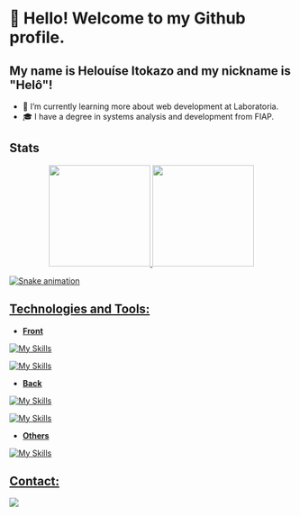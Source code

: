 # 👋 Hello! Welcome to my Github profile.
## My name is Helouíse Itokazo and my nickname is "Helô"!

- 🌱 I’m currently learning more about web development at Laboratoria.
- 🎓 I have a degree in systems analysis and development from FIAP.
<!--
**HelouiseItokazo/HelouiseItokazo** is a ✨ _special_ ✨ repository because its `README.md` (this file) appears on your GitHub profile.

Here are some ideas to get you started:

- 🔭 I’m currently working on ...
- 🌱 I’m currently learning ...
- 👯 I’m looking to collaborate on ...
- 🤔 I’m looking for help with ...
- 💬 Ask me about ...
- 📫 How to reach me: ...
- 😄 Pronouns: ...
- ⚡ Fun fact: ...
Se você trabalha ou estuda. Se sim, é legal citar onde e em qual área;
O que você anda aprendendo;
Suas experiências, caso tenha, como atividades acadêmicas ou antigos trabalhos. Caso esteja em transição de carreira, acredito que seja legal citar também;
Contatos, mas é importante pensar direitinho quais colocarem;
Conhecimentos adquiridos;
Região onde mora, mas não especifique tanto;
Entre outros, coloque apenas o que você se sentir confortável para colocar.
-->
## Stats
<div align="center">
<a href="https://github.com/HelouiseItokazo">
<img height="180em" src="https://github-readme-stats.vercel.app/api?username=HelouiseItokazo&show_icons=true&theme=dracula&include_all_commits=true&count_private=true"/>
<img height="180em" src="https://github-readme-stats.vercel.app/api/top-langs/?username=HelouiseItokazo&layout=compact&langs_count=7&theme=dracula"/>
</div>

![Snake animation](https://github.com/HelouiseItokazo/HelouiseItokazo/blob/output/github-contribution-grid-snake.svg)

## Technologies and Tools:

* **Front**
  
![My Skills](https://skillicons.dev/icons?i=css,html,js)

![My Skills](https://skillicons.dev/icons?i=figma,vscode,react,vite)

* **Back**

![My Skills](https://skillicons.dev/icons?i=java,firebase,mysql,nodejs,py)

![My Skills](https://skillicons.dev/icons?i=eclipse,postman,spring,hibernate)

* **Others**

![My Skills](https://skillicons.dev/icons?i=github,git)

## Contact:

<div>
<a href="https://www.linkedin.com/in/helou%C3%ADse-itokazo-749778132/" target="_blank"><img src="https://img.shields.io/badge/-LinkedIn-%230077B5?style=for-the-badge&logo=linkedin&logoColor=white" target="_blank"></a>   
</div>

